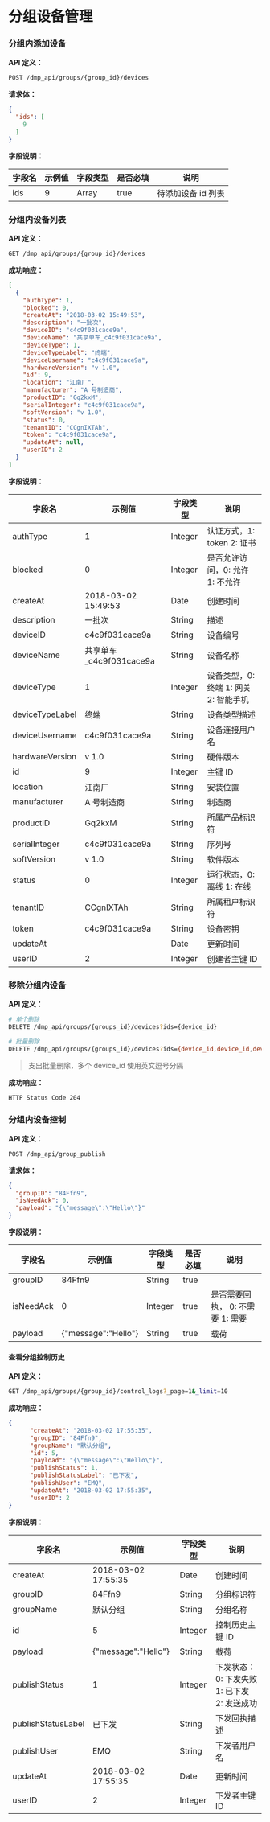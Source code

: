 # 分组设备管理


### 分组内添加设备

 **API 定义：**
```bash
POST /dmp_api/groups/{group_id}/devices
```

**请求体：**

```json
{
  "ids": [
    9
  ]
}
```

**字段说明：**

| 字段名 | 示例值 | 字段类型   | 是否必填 | 说明  |
| --- | --- | ------ | ---- | --- |
| ids | 9   | Array | true |  待添加设备 id 列表  |



### 分组内设备列表

**API 定义：**
```bash
GET /dmp_api/groups/{group_id}/devices
```

**成功响应：**
```json
[
  {
    "authType": 1,
    "blocked": 0,
    "createAt": "2018-03-02 15:49:53",
    "description": "一批次",
    "deviceID": "c4c9f031cace9a",
    "deviceName": "共享单车_c4c9f031cace9a",
    "deviceType": 1,
    "deviceTypeLabel": "终端",
    "deviceUsername": "c4c9f031cace9a",
    "hardwareVersion": "v 1.0",
    "id": 9,
    "location": "江南厂",
    "manufacturer": "A 号制造商",
    "productID": "Gq2kxM",
    "serialInteger": "c4c9f031cace9a",
    "softVersion": "v 1.0",
    "status": 0,
    "tenantID": "CCgnIXTAh",
    "token": "c4c9f031cace9a",
    "updateAt": null,
    "userID": 2
  }
]
```

**字段说明：**

| 字段名             | 示例值                 | 字段类型    | 说明                       |
| --------------- | ------------------- | ------- | ------------------------ |
| authType        | 1                   | Integer | 认证方式，1: token 2: 证书      |
| blocked         | 0                   | Integer  |  是否允许访问，0: 允许 1: 不允许                        |
| createAt        | 2018-03-02 15:49:53 | Date    | 创建时间                     |
| description     | 一批次                 | String  | 描述                       |
| deviceID        | c4c9f031cace9a      | String  | 设备编号                     |
| deviceName      | 共享单车_c4c9f031cace9a | String  | 设备名称                     |
| deviceType      | 1                   | Integer | 设备类型，0: 终端 1: 网关 2: 智能手机 |
| deviceTypeLabel | 终端                  | String  |    设备类型描述                      |
| deviceUsername  | c4c9f031cace9a      | String  |  设备连接用户名                        |
| hardwareVersion | v 1.0               | String  | 硬件版本                     |
| id              | 9                   | Integer | 主键 ID                    |
| location        | 江南厂                 | String  | 安装位置                     |
| manufacturer    | A 号制造商              | String  | 制造商                      |
| productID       | Gq2kxM              | String  |        所属产品标识符                  |
| serialInteger    | c4c9f031cace9a      | String  | 序列号                      |
| softVersion     | v 1.0               | String  | 软件版本                     |
| status          | 0                   | Integer  |   运行状态，0: 离线 1: 在线                       |
| tenantID        | CCgnIXTAh           | String  |    所属租户标识符                      |
| token           | c4c9f031cace9a      | String  | 设备密钥                     |
| updateAt        |                     | Date    | 更新时间                     |
| userID          | 2                   | Integer | 创建者主键 ID                 |






### 移除分组内设备


**API 定义：**
```bash
# 单个删除
DELETE /dmp_api/groups/{groups_id}/devices?ids={device_id}

# 批量删除
DELETE /dmp_api/groups/{groups_id}/devices?ids={device_id,device_id,device_id}
```
> 支出批量删除，多个 device_id 使用英文逗号分隔


**成功响应：**

```bash
HTTP Status Code 204
```




### 分组内设备控制

 **API 定义：**
```bash
POST /dmp_api/group_publish
```

**请求体：**

```json
{
  "groupID": "84Ffn9",
  "isNeedAck": 0,
  "payload": "{\"message\":\"Hello\"}"
}
```

**字段说明：**

| 字段名       | 示例值                 | 字段类型   | 是否必填  | 说明  |
| --------- | ------------------- | ------ | ----- | --- |
| groupID   | 84Ffn9              | String | true  |     |
| isNeedAck | 0                   | Integer | true | 是否需要回执， 0: 不需要 1: 需要   |
| payload   | {"message":"Hello"} | String | true  | 载荷  |



#### 查看分组控制历史

**API 定义：**
```bash
GET /dmp_api/groups/{group_id}/control_logs?_page=1&_limit=10
```
**成功响应：**
```json
{
      "createAt": "2018-03-02 17:55:35",
      "groupID": "84Ffn9",
      "groupName": "默认分组",
      "id": 5,
      "payload": "{\"message\":\"Hello\"}",
      "publishStatus": 1,
      "publishStatusLabel": "已下发",
      "publishUser": "EMQ",
      "updateAt": "2018-03-02 17:55:35",
      "userID": 2
}
```

**字段说明：**

| 字段名                | 示例值                 | 字段类型    | 说明       |
| ------------------ | ------------------- | ------- | -------- |
| createAt           | 2018-03-02 17:55:35 | Date    | 创建时间     |
| groupID            | 84Ffn9              | String  |  分组标识符        |
| groupName          | 默认分组                | String  |  分组名称        |
| id                 | 5                   | Integer | 控制历史主键 ID    |
| payload            | {"message":"Hello"} | String  | 载荷       |
| publishStatus      | 1                   | Integer  |   下发状态：0: 下发失败 1: 已下发 2: 发送成功      |
| publishStatusLabel | 已下发                 | String  | 下发回执描述         |
| publishUser        | EMQ              | String  |  下发者用户名        |
| updateAt           | 2018-03-02 17:55:35 | Date    | 更新时间     |
| userID             | 2                   | Integer | 下发者主键 ID |

